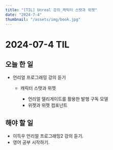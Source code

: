 ```yaml
---
title: "[TIL] Unreal 강의_캐릭터 스탯과 위젯"
date: "2024-7-4"
thumbnail: "/assets/img/book.jpg"
---
```


# 2024-07-4 TIL

## 오늘 한 일

- 언리얼 프로그래밍 강의 듣기

  - 캐릭터 스탯과 위젯

    - 언리얼 델리게이트를 활용한 발행 구독 모델
    - 위젯과 위젯 컴포넌트
    
    

## 해야 할 일

- 이득우 언리얼 프로그래밍2 강의 듣기.
- 영어 공부 시작하기.
